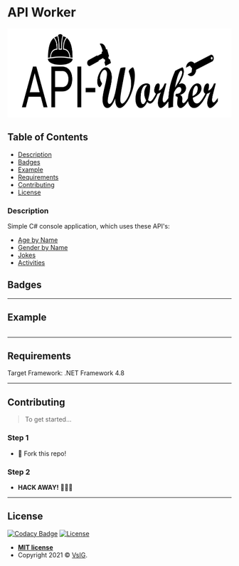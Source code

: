 # API Worker

<p align="center">
  <img src="https://github.com/VsIG-official/API-Worker/blob/master/API-Worker.png" data-canonical-src="https://github.com/VsIG-official/API-Worker/blob/master/API-Worker.png" width="750" height="200" />
</p>

## Table of Contents

- [Description](#description)
- [Badges](#badges)
- [Example](#example)
- [Requirements](#requirements)
- [Contributing](#contributing)
- [License](#license)

### Description

Simple C# console application, which uses these API's:
  - [Age by Name](https://agify.io/)
  - [Gender by Name](https://genderize.io/)
  - [Jokes](https://github.com/15Dkatz/official_joke_api)
  - [Activities](https://www.boredapi.com/api/activity)

## Badges



---

## Example

```csharp

```

---

## Requirements

Target Framework: .NET Framework 4.8

---

## Contributing

> To get started...

### Step 1

- 🍴 Fork this repo!

### Step 2

- **HACK AWAY!** 🔨🔨🔨

---

## License

[![Codacy Badge](https://api.codacy.com/project/badge/Grade/ea2f529552984318bd4aa8d45186de36)](https://app.codacy.com/gh/VsIG-official/API-Worker?utm_source=github.com&utm_medium=referral&utm_content=VsIG-official/API-Worker&utm_campaign=Badge_Grade)
[![License](http://img.shields.io/:license-mit-blue.svg?style=flat-square)](http://badges.mit-license.org)

- **[MIT license](http://opensource.org/licenses/mit-license.php)**
- Copyright 2021 © <a href="https://github.com/VsIG-official" target="_blank">VsIG</a>.
